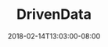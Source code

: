 ---
title: "DrivenData"
description: "DrivenData is a startup based out of the Harvard Innovation Lab that seeks to create social impact through crowdsourced data analysis competitions. We started working with DrivenData on a redesign of their competition platform. We've since worked with them on a number of projects including a new website for their consulting services and this redesign of their competition site. "
date: "2018-02-14T13:03:00-08:00"
gallery: 
  - 
    url: "/assets/images/portfolio-drivendata-cover-2.jpg"
    caption: " "
  - 
    url: "/assets/images/portfolio-drivendata-mockup-1.jpg"
    caption: " "
  - 
    url: "/assets/images/portfolio-drivendata-illustrations.jpg"
    caption: " "
  - 
    url: "/assets/images/portfolio-drivendata-competitions-large.jpg"
    caption: " "
  - 
    url: "/assets/images/portfolio-drivendata-profile-large.jpg"
    caption: " "
  - 
    url: "/assets/images/portfolio-drivendata-competition-large.jpg"
    caption: " "
tags: "development,startup"
testimonial: 
  title: "Isaac Slavitt, DrivenData"
  quote: "Steve is a talented designer, but he also brings a strong development and UI/UX skillset to the table — so in addition to layouts and graphic design, he can deliver ready-for-production work. Above all, Steve is flexible, responsive, and fun to work with."
---